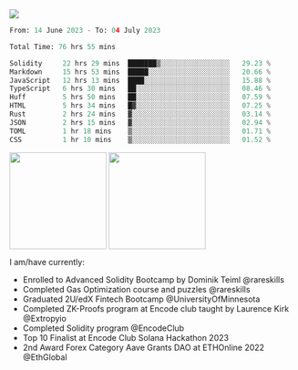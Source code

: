 <div align="left">
<div/> 

<img src="https://wakatime.com/badge/user/39656be6-a34f-44a0-8412-8ef48d72ffb1.svg" />
  
<!--START_SECTION:waka-->

```python
From: 14 June 2023 - To: 04 July 2023

Total Time: 76 hrs 55 mins

Solidity     22 hrs 29 mins  ███████▒░░░░░░░░░░░░░░░░░   29.23 %
Markdown     15 hrs 53 mins  █████░░░░░░░░░░░░░░░░░░░░   20.66 %
JavaScript   12 hrs 13 mins  ████░░░░░░░░░░░░░░░░░░░░░   15.88 %
TypeScript   6 hrs 30 mins   ██░░░░░░░░░░░░░░░░░░░░░░░   08.46 %
Huff         5 hrs 50 mins   ██░░░░░░░░░░░░░░░░░░░░░░░   07.59 %
HTML         5 hrs 34 mins   █▓░░░░░░░░░░░░░░░░░░░░░░░   07.25 %
Rust         2 hrs 24 mins   ▓░░░░░░░░░░░░░░░░░░░░░░░░   03.14 %
JSON         2 hrs 15 mins   ▓░░░░░░░░░░░░░░░░░░░░░░░░   02.94 %
TOML         1 hr 18 mins    ▒░░░░░░░░░░░░░░░░░░░░░░░░   01.71 %
CSS          1 hr 10 mins    ▒░░░░░░░░░░░░░░░░░░░░░░░░   01.52 %
```

<!--END_SECTION:waka-->
  
<img align="center" height="170" src="https://github-readme-stats-sigma-five.vercel.app/api?username=mmsaki&show_icons=true&bg_color=00000000"/>
<img align="center" height="170" src="https://github-readme-stats-sigma-five.vercel.app/api/top-langs/?username=mmsaki&count_private=true&layout=compact&langs_count=8&hide=jupyter%20notebook"/>
 
<br>
 
I am/have currently:
- Enrolled to Advanced Solidity Bootcamp by Dominik Teiml @rareskills
- Completed Gas Optimization course and puzzles @rareskills
- Graduated 2U/edX Fintech Bootcamp @UniversityOfMinnesota
- Completed ZK-Proofs program at Encode club taught by Laurence Kirk @Extropyio
- Completed Solidity program @EncodeClub
- Top 10 Finalist at Encode Club Solana Hackathon 2023
- 2nd Award Forex Category Aave Grants DAO at ETHOnline 2022 @EthGlobal
